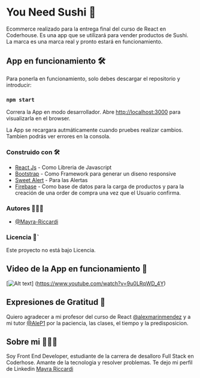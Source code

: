 # You Need Sushi 🍣

Ecommerce realizado para la entrega final del curso de React en Coderhouse. Es una app que se utilizará para vender productos de Sushi. La marca es una marca real y pronto estará en funcionamiento.

## App en funcionamiento 🛠️

Para ponerla en funcionamiento, solo debes descargar el repositorio y introducir:

### `npm start`

Correra la App en modo desarrollador.
Abre [http://localhost:3000](http://localhost:3000) para visualizarla en el browser.

La App se recargara autmáticamente cuando pruebes realizar cambios.
Tambien podrás ver errores en la consola.

### Construido con 🛠️

- [React Js](https://es.reactjs.org/) - Como Libreria de Javascript
- [Bootstrap](https://react-bootstrap.github.io/) - Como Framework para generar un diseno responsive
- [Sweet Alert](https://sweetalert2.github.io/) - Para las Alertas
- [Firebase](https://firebase.google.com/) - Como base de datos para la carga de productos y para la creación de una order de compra una vez que el Usuario confirma.

### Autores 👩🏻‍💻
- [@Mayra-Riccardi](https://github.com/Mayra-Riccardi)


### Licencia 📄`

Este proyecto no está bajo Licencia.

## Video de la App en funcionamiento 🚀

[![Alt text](https://img.youtube.com/vi/9u0LRqWD_4Y/0.jpg)]
(https://www.youtube.com/watch?v=9u0LRqWD_4Y)


## Expresiones de Gratitud 🎁

Quiero agradecer a mi profesor del curso de React [@alexmarinmendez](https://github.com/alexmarinmendez#hola-mundo-soy-alex-marin-mendez) y a mi tutor [@AleP1](https://github.com/AleP1) por la paciencia, las clases, el tiempo y la predisposicion.

## Sobre mi 🙋🏻‍♀️
Soy Front End Developer, estudiante de la carrera de desalloro Full Stack en Coderhose. Amante de la tecnologia y resolver problemas.
Te dejo mi perfil de Linkedin [Mayra Riccardi](https://www.linkedin.com/in/mayra-riccardi-30060427/)
